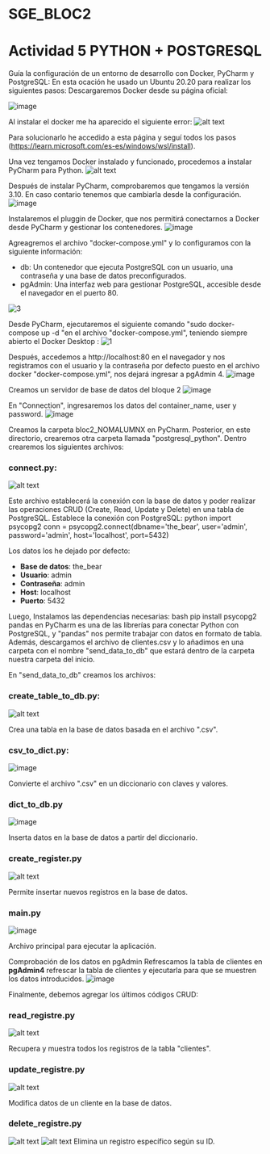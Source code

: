 # SGE_BLOC2
# Actividad 5 PYTHON + POSTGRESQL
Guía la configuración de un entorno de desarrollo con Docker, PyCharm y PostgreSQL:
En esta ocación he usado un Ubuntu 20.20 para realizar los siguientes pasos:
Descargaremos Docker desde su página oficial:

![image](https://github.com/user-attachments/assets/734634e7-3f77-4dd4-89ad-bb05a68cab20)

Al instalar el docker me ha aparecido el siguiente error:
![alt text](image.png)

Para solucionarlo he accedido a esta página y seguí todos los pasos (https://learn.microsoft.com/es-es/windows/wsl/install).

Una vez tengamos Docker instalado y funcionado, procedemos a instalar PyCharm para Python.
![alt text](image-1.png)

Después de instalar PyCharm, comprobaremos que tengamos la versión 3.10. En caso contario tenemos que cambiarla desde la configuración.
![image](https://github.com/user-attachments/assets/0bfcec37-f4cb-49b2-b5d8-12cdbc45ab8a)

Instalaremos el pluggin de Docker, que nos permitirá conectarnos a Docker desde PyCharm y gestionar los contenedores.
![image](https://github.com/user-attachments/assets/1a4bccac-2f06-46e6-bc07-7451d4e2c7f3)

Agreagremos el archivo "docker-compose.yml" y lo configuramos con la siguiente información:
- db: Un contenedor que ejecuta PostgreSQL con un usuario, una contraseña y una base de datos preconfigurados.
- pgAdmin: Una interfaz web para gestionar PostgreSQL, accesible desde el navegador en el puerto 80.

![3](https://github.com/user-attachments/assets/578f07d1-cafa-4f48-a94f-e512670b7b76)

Desde PyCharm, ejecutaremos el siguiente comando "sudo docker-compose up -d
"en el archivo "docker-compose.yml", teniendo siempre abierto el Docker Desktop :
![1](https://github.com/user-attachments/assets/f14eb01c-8277-49af-af65-74e99a6b7ebc)

Después, accedemos a http://localhost:80 en el navegador y nos registramos con el usuario y la contraseña por defecto puesto en el archivo docker "docker-compose.yml", nos dejará ingresar a pgAdmin 4.
![image](https://github.com/user-attachments/assets/2a0716a7-3082-4fe8-b896-828ccb30551c)

Creamos un servidor de base de datos del bloque 2
![image](https://github.com/user-attachments/assets/3962075c-99b9-49f1-81cd-cfad964a1fe4)

En "Connection", ingresaremos los datos del container_name, user y password.
![image](https://github.com/user-attachments/assets/a9330aab-ef11-40ba-af9a-6b5bd0f830fe)

Creamos la carpeta bloc2_NOMALUMNX en PyCharm. Posterior, en este directorio, crearemos otra carpeta llamada "postgresql_python". Dentro crearemos los siguientes archivos:

### **connect.py:**
![alt text](image-2.png)

Este archivo establecerá la conexión con la base de datos y poder realizar las operaciones CRUD (Create, Read, Update y Delete) en una tabla de PostgreSQL.
Establece la conexión con PostgreSQL:
python
import psycopg2
conn = psycopg2.connect(dbname='the_bear', user='admin', password='admin', host='localhost', port=5432)

Los datos los he dejado por defecto:
- **Base de datos**: the_bear
- **Usuario**: admin
- **Contraseña**: admin
- **Host**: localhost
- **Puerto**: 5432

Luego, Instalamos las dependencias necesarias:
bash pip install psycopg2 pandas
 en PyCharm es una de las librerías para conectar Python con PostgreSQL, y "pandas" nos permite trabajar con datos en formato de tabla. Además, descargamos el archivo de clientes.csv y lo añadimos en una carpeta con el nombre "send_data_to_db" que estará dentro de la carpeta nuestra carpeta del inicio.

En "send_data_to_db" creamos los archivos:

### **create_table_to_db.py:**
![alt text](image-3.png)

Crea una tabla en la base de datos basada en el archivo ".csv".

### **csv_to_dict.py:**
![image](https://github.com/user-attachments/assets/05362e47-38b4-4b28-86e0-86e6a6715db4)

 Convierte el archivo ".csv" en un diccionario con claves y valores.

### **dict_to_db.py**
![image](https://github.com/user-attachments/assets/dad241b0-7611-42aa-9eed-f9c0291912e8)

Inserta datos en la base de datos a partir del diccionario.

### **create_register.py**
![alt text](image-4.png)

Permite insertar nuevos registros en la base de datos.

### **main.py**
![image](https://github.com/user-attachments/assets/5710dbbe-f56f-4579-a287-22562a08ceb2)

Archivo principal para ejecutar la aplicación.

Comprobación de los datos en pgAdmin
Refrescamos la tabla de clientes en **pgAdmin4** refrescar la tabla de clientes y ejecutarla para que se muestren los datos introducidos.
![image](https://github.com/user-attachments/assets/23373626-0c1e-457e-9d6a-55800ff1e907)

Finalmente, debemos agregar los últimos códigos CRUD:

### **read_registre.py**

![alt text](image-5.png)

Recupera y muestra todos los registros de la tabla "clientes".

### **update_registre.py**

![alt text](image-6.png)

Modifica datos de un cliente en la base de datos.

### **delete_registre.py**

![alt text](image-7.png)
![alt text](image-8.png)
Elimina un registro específico según su ID.

